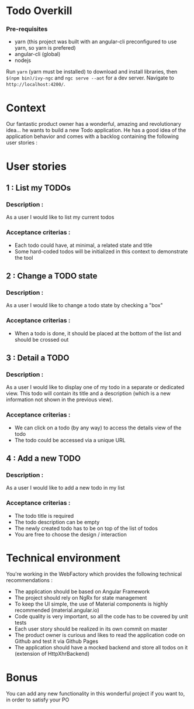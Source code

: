 # Todo Overkill

### Pre-requisites

 - yarn (this project was built with an angular-cli preconfigured to use yarn, so yarn is prefered)
 - angular-cli (global)
 - nodejs

Run `yarn` (yarn must be installed) to download and install libraries, then `$(npm bin)/ivy-ngc` and `ngc serve --aot` for a dev server. Navigate to `http://localhost:4200/`. 

# Context
Our fantastic product owner has a wonderful, amazing and revolutionary idea... he wants to build a new Todo
application.
He has a good idea of the application behavior and comes with a backlog containing the following user stories :
# User stories

## 1 : List my TODOs
### Description :
As a user I would like to list my current todos
### Acceptance criterias :
- Each todo could have, at minimal, a related state and title
- Some hard-coded todos will be initialized in this context to demonstrate the tool
## 2 : Change a TODO state
### Description :
As a user I would like to change a todo state by checking a "box"
### Acceptance criterias :
- When a todo is done, it should be placed at the bottom of the list and should be crossed out
## 3 : Detail a TODO
### Description :
As a user I would like to display one of my todo in a separate or dedicated view.
This todo will contain its title and a description (which is a new information not shown in the previous view).
### Acceptance criterias :
- We can click on a todo (by any way) to access the details view of the todo
- The todo could be accessed via a unique URL
## 4 : Add a new TODO
### Description :
As a user I would like to add a new todo in my list
### Acceptance criterias :
- The todo title is required
- The todo description can be empty
- The newly created todo has to be on top of the list of todos
- You are free to choose the design / interaction
# Technical environment
You're working in the WebFactory which provides the following technical recommendations :
- The application should be based on Angular Framework
- The project should rely on NgRx for state management
- To keep the UI simple, the use of Material components is highly recommended (material.angular.io)
- Code quality is very important, so all the code has to be covered by unit tests
- Each user story should be realized in its own commit on master
- The product owner is curious and likes to read the application code on Github and test it via Github Pages
- The application should have a mocked backend and store all todos on it (extension of HttpXhrBackend)
# Bonus
You can add any new functionality in this wonderful project if you want to, in order to satisfy your PO
